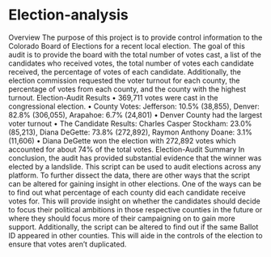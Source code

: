 # Election-analysis
Overview
The purpose of this project is to provide control information to the Colorado Board of Elections for a recent local election. The goal of this audit is to provide the board with the total number of votes cast, a list of the candidates who received votes, the total number of votes each candidate received, the percentage of votes of each candidate. Additionally, the election commission requested the voter turnout for each county, the percentage of votes from each county, and the county with the highest turnout.
Election-Audit Results
•	369,711 votes were cast in the congressional election.
•	County Votes: Jefferson: 10.5% (38,855), Denver: 82.8% (306,055), Arapahoe: 6.7% (24,801)
•	Denver County had the largest voter turnout
•	The Candidate Results: Charles Casper Stockham: 23.0% (85,213), Diana DeGette: 73.8% (272,892), Raymon Anthony Doane: 3.1% (11,606)
•	Diana DeGette won the election with 272,892 votes which accounted for about 74% of the total votes.
Election-Audit Summary
In conclusion, the audit has provided substantial evidence that the winner was elected by a landslide. This script can be used to audit elections across any platform. To further dissect the data, there are other ways that the script can be altered for gaining insight in other elections. One of the ways can be to find out what percentage of each county did each candidate receive votes for. This will provide insight on whether the candidates should decide to focus their political ambitions in those respective counties in the future or where they should focus more of their campaigning on to gain more support. Additionally, the script can be altered to find out if the same Ballot ID appeared in other counties. This will aide in the controls of the election to ensure that votes aren’t duplicated. 

